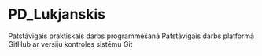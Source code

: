 # PD_Lukjanskis
Patstāvīgais praktiskais darbs programmēšanā
Patstāvīgais darbs platformā GitHub ar versiju kontroles sistēmu Git
